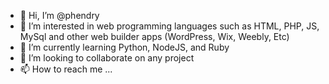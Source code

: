 - 👋 Hi, I’m @phendry
- 👀 I’m interested in web programming languages such as HTML, PHP, JS, MySql and other web builder apps (WordPress, Wix, Weebly, Etc)
- 🌱 I’m currently learning Python, NodeJS, and Ruby
- 💞️ I’m looking to collaborate on any project
- 📫 How to reach me ...

<!---
phendry/phendry is a ✨ special ✨ repository because its `README.md` (this file) appears on your GitHub profile.
You can click the Preview link to take a look at your changes.
--->
